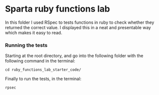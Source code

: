 # Sparta ruby functions lab

In this folder I used RSpec to tests functions in ruby to check whether they returned the correct value. I displayed this in a neat and presentable way which makes it easy to read.

### Running the tests

Starting at the root directory, and go into the following folder with the following command in the terminal:

```
cd ruby_functions_lab_starter_code/
```
Finally to run the tests, in the terminal:
```
rpsec
```
